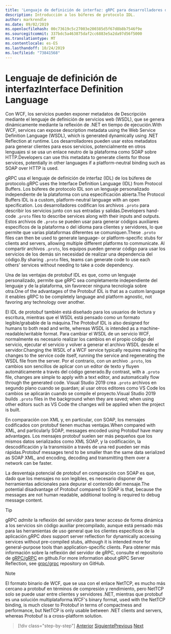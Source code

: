 ```yaml
---
title: 'Lenguaje de definición de interfaz: gRPC para desarrolladores de WCF'
description: Introducción a los búferes de protocolo IDL.
author: markrendle
ms.date: 09/02/2019
ms.openlocfilehash: 00c73619c5c27003e200385d5f67d8b8b7546f9e
ms.sourcegitcommit: 337bdc5a463875daf2cc6883e5a2da97d56f5000
ms.translationtype: MT
ms.contentlocale: es-ES
ms.lasthandoff: 10/24/2019
ms.locfileid: "73841568"
---
```

# <a name="interface-definition-language"></a><span data-ttu-id="80cd6-103">Lenguaje de definición de interfaz</span><span class="sxs-lookup"><span data-stu-id="80cd6-103">Interface Definition Language</span></span>

<span data-ttu-id="80cd6-104">Con WCF, los servicios pueden exponer metadatos de Descripción mediante el lenguaje de definición de servicios web (WSDL), que se genera dinámicamente mediante la reflexión de .NET en tiempo de ejecución.</span><span class="sxs-lookup"><span data-stu-id="80cd6-104">With WCF, services can expose description metadata using the Web Service Definition Language (WSDL), which is generated dynamically using .NET Reflection at runtime.</span></span> <span data-ttu-id="80cd6-105">Los desarrolladores pueden usar estos metadatos para generar clientes para esos servicios, potencialmente en otros lenguajes si se usa un enlace neutro de la plataforma como SOAP sobre HTTP.</span><span class="sxs-lookup"><span data-stu-id="80cd6-105">Developers can use this metadata to generate clients for those services, potentially in other languages if a platform-neutral binding such as SOAP over HTTP is used.</span></span>

<span data-ttu-id="80cd6-106">gRPC usa el lenguaje de definición de interfaz (IDL) de los búferes de protocolo.</span><span class="sxs-lookup"><span data-stu-id="80cd6-106">gRPC uses the Interface Definition Language (IDL) from Protocol Buffers.</span></span> <span data-ttu-id="80cd6-107">Los búferes de protocolo IDL son un lenguaje personalizado independiente de la plataforma con una especificación abierta.</span><span class="sxs-lookup"><span data-stu-id="80cd6-107">The Protocol Buffers IDL is a custom, platform-neutral language with an open specification.</span></span> <span data-ttu-id="80cd6-108">Los desarrolladores codifican los archivos `.proto` para describir los servicios junto con sus entradas y salidas.</span><span class="sxs-lookup"><span data-stu-id="80cd6-108">Developers hand-code `.proto` files to describe services along with their inputs and outputs.</span></span> <span data-ttu-id="80cd6-109">Estos archivos de `.proto` se pueden usar para generar códigos auxiliares específicos de la plataforma o del idioma para clientes y servidores, lo que permite que varias plataformas diferentes se comuniquen.</span><span class="sxs-lookup"><span data-stu-id="80cd6-109">These `.proto` files can then be used to generate language- or platform-specific stubs for clients and servers, allowing multiple different platforms to communicate.</span></span> <span data-ttu-id="80cd6-110">Al compartir archivos `.proto`, los equipos pueden generar código para usar los servicios de los demás sin necesidad de realizar una dependencia del código.</span><span class="sxs-lookup"><span data-stu-id="80cd6-110">By sharing `.proto` files, teams can generate code to use each others' services without needing to take a code dependency.</span></span>

<span data-ttu-id="80cd6-111">Una de las ventajas de protobuf IDL es que, como un lenguaje personalizado, permite que gRPC sea completamente independiente del lenguaje y de la plataforma, sin favorecer ninguna tecnología sobre otra.</span><span class="sxs-lookup"><span data-stu-id="80cd6-111">One of the advantages of the Protobuf IDL is that as a custom language it enables gRPC to be completely language and platform agnostic, not favoring any technology over another.</span></span>

<span data-ttu-id="80cd6-112">El IDL de protobuf también está diseñado para los usuarios de lectura y escritura, mientras que el WSDL está pensado como un formato legible/grabable de la máquina.</span><span class="sxs-lookup"><span data-stu-id="80cd6-112">The Protobuf IDL is also designed for humans to both read and write, whereas WSDL is intended as a machine-readable/writable format.</span></span> <span data-ttu-id="80cd6-113">Para cambiar el WSDL de un servicio WCF, normalmente es necesario realizar los cambios en el propio código del servicio, ejecutar el servicio y volver a generar el archivo WSDL desde el servidor.</span><span class="sxs-lookup"><span data-stu-id="80cd6-113">Changing the WSDL of a WCF service typically requires making the changes to the service code itself, running the service and regenerating the WSDL file from the server.</span></span> <span data-ttu-id="80cd6-114">Por el contrario, con un archivo `.proto`, los cambios son sencillos de aplicar con un editor de texto y fluyen automáticamente a través del código generado.</span><span class="sxs-lookup"><span data-stu-id="80cd6-114">By contrast, with a `.proto` file, changes are simple to apply with a text editor, and automatically flow through the generated code.</span></span> <span data-ttu-id="80cd6-115">Visual Studio 2019 crea `.proto` archivos en segundo plano cuando se guardan; al usar otros editores como VS Code los cambios se aplicarán cuando se compile el proyecto.</span><span class="sxs-lookup"><span data-stu-id="80cd6-115">Visual Studio 2019 builds `.proto` files in the background when they are saved; when using other editors such as VS Code the changes will be applied when the project is built.</span></span>

<span data-ttu-id="80cd6-116">En comparación con XML y, en particular, con SOAP, los mensajes codificados con protobuf tienen muchas ventajas.</span><span class="sxs-lookup"><span data-stu-id="80cd6-116">When compared with XML, and particularly SOAP, messages encoded using Protobuf have many advantages.</span></span> <span data-ttu-id="80cd6-117">Los mensajes protobuf suelen ser más pequeños que los mismos datos serializados como XML SOAP, y la codificación, la descodificación y la transmisión a través de una red pueden ser más rápidas.</span><span class="sxs-lookup"><span data-stu-id="80cd6-117">Protobuf messages tend to be smaller than the same data serialized as SOAP XML, and encoding, decoding and transmitting them over a network can be faster.</span></span>

<span data-ttu-id="80cd6-118">La desventaja potencial de protobuf en comparación con SOAP es que, dado que los mensajes no son legibles, es necesario disponer de herramientas adicionales para depurar el contenido del mensaje.</span><span class="sxs-lookup"><span data-stu-id="80cd6-118">The potential disadvantage of Protobuf compared to SOAP is that, because the messages are not human readable, additional tooling is required to debug message content.</span></span>

> [!TIP]
> <span data-ttu-id="80cd6-119">gRPC *admite* la reflexión del servidor para tener acceso de forma dinámica a los servicios sin código auxiliar precompilado, aunque está pensado más para las herramientas de uso general que los clientes específicos de la aplicación.</span><span class="sxs-lookup"><span data-stu-id="80cd6-119">gRPC *does* support server reflection for dynamically accessing services without pre-compiled stubs, although it is intended more for general-purpose tools than application-specific clients.</span></span> <span data-ttu-id="80cd6-120">Para obtener más información sobre la reflexión del servidor de gRPC, consulte el repositorio de [gRPC/gRPC](https://github.com/grpc/grpc/blob/master/doc/server-reflection.md) en github.</span><span class="sxs-lookup"><span data-stu-id="80cd6-120">For more information about gRPC Server Reflection, see [grpc/grpc](https://github.com/grpc/grpc/blob/master/doc/server-reflection.md) repository on GitHub.</span></span>

> [!NOTE]
> <span data-ttu-id="80cd6-121">El formato binario de WCF, que se usa con el enlace NetTCP, es mucho más cercano a protobuf en términos de compresión y rendimiento, pero NetTCP solo se puede usar entre clientes y servidores .NET, mientras que protobuf es una solución multiplataforma.</span><span class="sxs-lookup"><span data-stu-id="80cd6-121">WCF's binary format, used with the NetTCP binding, is much closer to Protobuf in terms of compactness and performance, but NetTCP is only usable between .NET clients and servers, whereas Protobuf is a cross-platform solution.</span></span>

>[!div class="step-by-step"]
><span data-ttu-id="80cd6-122">[Anterior](approach.md)
>[Siguiente](network-protocols.md)</span><span class="sxs-lookup"><span data-stu-id="80cd6-122">[Previous](approach.md)
[Next](network-protocols.md)</span></span>
